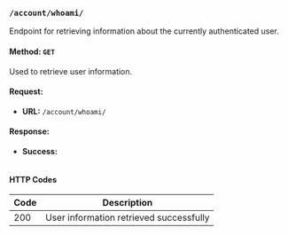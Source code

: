 
### `/account/whoami/`
Endpoint for retrieving information about the currently authenticated user.

#### Method: `GET`
Used to retrieve user information.

#### Request:
* **URL:** `/account/whoami/`

#### Response:
* **Success:**
```json

```

#### HTTP Codes

| Code | Description                |
|------|----------------------------|
| 200  | User information retrieved successfully |



